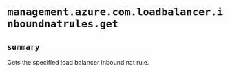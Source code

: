 # `management.azure.com.loadbalancer.inboundnatrules.get`

## `summary`
Gets the specified load balancer inbound nat rule.


